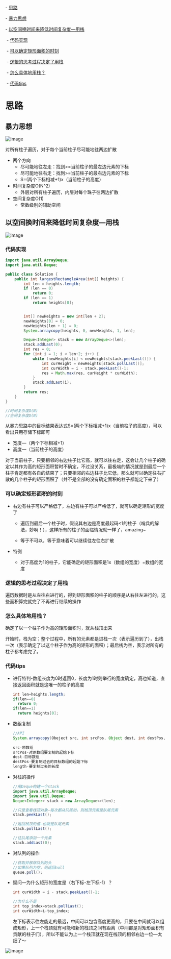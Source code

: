 \- [思路](#思路)

  \- [暴力思想](#暴力思想)

  \- [以空间换时间来降低时间复杂度—用栈](#以空间换时间来降低时间复杂度用栈)

​    \- [代码实现](#代码实现)

​    \- [可以确定矩形面积的时刻](#可以确定矩形面积的时刻)

​    \- [逻辑的思考过程决定了用栈](#逻辑的思考过程决定了用栈)

​    \- [怎么具体地用栈？](#怎么具体地用栈)

​    \- [代码tips](#代码tips)

# 思路

## 暴力思想

![image](https://github.com/afterCherry/DL_Daily_Leetcode/blob/images/84%E6%9A%B4%E5%8A%9B.jpeg)

对所有柱子遍历，对于每个当前柱子尽可能地往两边扩散

- 两个方向
  - 尽可能地往左走：找到>=当前柱子的最左边元素的下标
  - 尽可能地往右走：找到>=当前柱子的最右边元素的下标
  - S=(两个下标相减+1)x（当前柱子的高度）
- 时间复杂度O(N^2)
  - 外层对所有柱子遍历，内层对每个珠子往两边扩散
- 空间复杂度O(1)
  - 常数级别的辅助空间

## 以空间换时间来降低时间复杂度—用栈

![image](https://github.com/afterCherry/DL_Daily_Leetcode/blob/images/84%E4%BC%98%E5%8C%96.jpeg)

### 代码实现

```java
import java.util.ArrayDeque;
import java.util.Deque;

public class Solution {
    public int largestRectangleArea(int[] heights) {
        int len = heights.length;
        if (len == 0) 
            return 0;
        if (len == 1) 
            return heights[0];


        int[] newHeights = new int[len + 2];
        newHeights[0] = 0;
        newHeights[len + 1] = 0;
        System.arraycopy(heights, 0, newHeights, 1, len);

        Deque<Integer> stack = new ArrayDeque<>(len);
        stack.addLast(0);
        int res = 0;
        for (int i = 1; i < len+2; i++) {
            while (newHeights[i] < newHeights[stack.peekLast()]) {
                int curHeight = newHeights[stack.pollLast()];
                int curWidth = i - stack.peekLast()-1;
                res = Math.max(res, curHeight * curWidth);
            }
            stack.addLast(i);
        }
        return res;
    }
}

//时间复杂度O(N)
//空间复杂度O(N)
```

从暴力思路中的目标结果表达式S=(两个下标相减+1)x（当前柱子的高度），可以看出只用存储下标即可

- 宽度—（两个下标相减+1）
- 高度—（当前柱子的高度）



对于当前柱子，只要相邻的右边柱子比它高，就可以往右走，这会让几个柱子的确定以其作为高的矩形面积暂时不确定，不过没关系，最极端的情况就是到最后一个柱子肯定都有各自的结果了；只要相邻的右边柱子比它低，那么就可以确定往右扩散的几个柱子的矩形面积了（并不是全部的没有确定面积的柱子都能定下来了）



### 可以确定矩形面积的时刻

- 右边有柱子可以严格低了，左边有柱子可以严格低了，就可以确定矩形的宽度了

  - 遍历到最后一个柱子时，假设其右边是高度最起码<1的柱子（哨兵的解法，妙啊！），这样所有的柱子的面临情况就一样了，amazing~

  - 等于不可以，等于意味着可以继续往左往右扩散

- 特例

  - 对于高度为1的柱子，它能确定的矩形面积是1x（数组的宽度）=数组的宽度

### 逻辑的思考过程决定了用栈

遍历数据时是从左往右进行的，得到矩形面积的柱子的顺序是从右往左进行的，这些面积算完就完了不再进行继续的操作

### 怎么具体地用栈？

确定了以一个柱子作为高的矩形面积时，就从栈顶出来

开始时，栈为空；整个过程中，所有的元素都是进栈一次（表示遍历到了），出栈一次（表示确定了以这个柱子作为高的矩形的面积）；最后栈为空，表示对所有的柱子都考虑完了。

### 代码tips

- 进行特判-数组长度为0时返回0，长度为1时则举行的宽度确定，高也知道，直接返回面积就是这唯一的柱子的高度

  ```java
  int len=heights.length;
  if(len==0)
    return 0;
  if(len==1)
    return heights[0];
  ```

- 数组复制

  ```java
  //API
  System.arraycopy(Obeject src, int srcPos, Object dest, int destPos, int length)
    
  src-原数组
  srcPos-对原数组要复制的起始下标
  dest-目标数组
  destPos-要复制过去的目标数组的起始下标
  length-要复制过去的长度
  ```

- 对栈的操作

  ```java
  //用Deque构建一个stack
  import java.util.ArrayDeque;
  import java.util.Deque;
  Deque<Integer> stack = new ArrayDeque<>(len);
  
  //只是查看栈顶对象—每次都从队尾加，则栈顶元素是队尾元素
  stack.peekLast();
  
  //返回栈顶的值—也就是队尾元素
  stack.pollLast();
  
  //往队尾添加一个元素
  stack.addLast(0);
  ```

- 对队列的操作

  ```java
  //获取并移除队列的头
  //如果队列为空，则返回null
  queue.poll();
  ```

- 疑问—为什么矩形的宽度是（右下标-左下标-1）？

  ```java
  int curWidth = i - stack.peekLast()-1;
  
  //为什么不是
  int top_index=stack.pollLast();
  int curWidth=i-top_index;
  ```

  左下标表示往左能走的最远，中间可以包含高度更高的，只要在中间就可以组成矩形，上一个栈顶就有可能和新的栈顶之间有距离（中间都是对矩形面积有贡献的柱子们），所以不能认为上一个栈顶就在现在栈顶的相邻右边一位—太细了～

![image](https://github.com/afterCherry/DL_Daily_Leetcode/blob/images/84%20%E7%96%91%E9%97%AE.jpeg)





